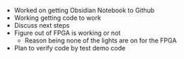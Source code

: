 
- Worked on getting Obsidian Notebook to Github
- Working getting code to work
- Discuss next steps
- Figure out of FPGA is working or not
	- Reason being none of the lights are on for the FPGA
- Plan to verify code by test demo code